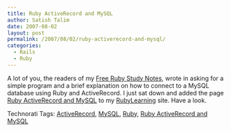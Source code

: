 ```yaml
---
title: Ruby ActiveRecord and MySQL
author: Satish Talim
date: 2007-08-02
layout: post
permalink: /2007/08/02/ruby-activerecord-and-mysql/
categories:
  - Rails
  - Ruby
---
```

<div>
  <p>
    A lot of you, the readers of my <a href="http://rubylearning.com/download/downloads.html">Free Ruby Study Notes</a>, wrote in asking for a simple program and a brief explanation on how to connect to a MySQL database using Ruby and ActiveRecord. I just sat down and added the page <a href="http://rubylearning.com/satishtalim/ruby_activerecord_and_mysql.html">Ruby ActiveRecord and MySQL</a> to my <a href="http://rubylearning.com/">RubyLearning</a> site. Have a look.
  </p>
</div>

Technorati Tags: <a href="http://technorati.com/tag/ActiveRecord" rel="tag">ActiveRecord</a>, <a href="http://technorati.com/tag/MySQL" rel="tag">MySQL</a>, <a href="http://technorati.com/tag/Ruby" rel="tag">Ruby</a>, <a href="http://technorati.com/tag/Ruby+ActiveRecord+and+MySQL" rel="tag">Ruby ActiveRecord and MySQL</a>
